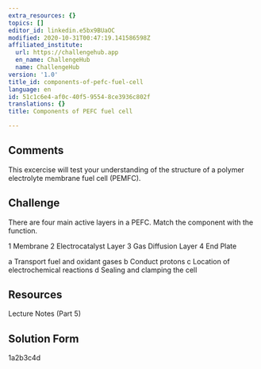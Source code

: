 ```yaml
---
extra_resources: {}
topics: []
editor_id: linkedin.e5bx9BUaOC
modified: 2020-10-31T00:47:19.141586598Z
affiliated_institute:
  url: https://challengehub.app
  en_name: ChallengeHub
  name: ChallengeHub
version: '1.0'
title_id: components-of-pefc-fuel-cell
language: en
id: 51c1c6e4-af0c-40f5-9554-8ce3936c802f
translations: {}
title: Components of PEFC fuel cell

---
```


## Comments

This excercise will test your understanding of the structure of a polymer electrolyte membrane fuel cell (PEMFC).

## Challenge

There are four main active layers in a PEFC. Match the component with the function.

1 Membrane
2 Electrocatalyst Layer
3 Gas Diffusion Layer
4 End Plate

a Transport fuel and oxidant gases
b Conduct protons
c Location of electrochemical reactions
d Sealing and clamping the cell 

## Resources

Lecture Notes (Part 5)

## Solution Form

1a2b3c4d


